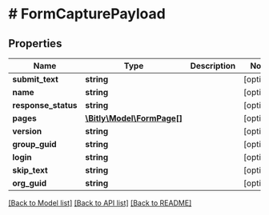 # # FormCapturePayload

## Properties

Name | Type | Description | Notes
------------ | ------------- | ------------- | -------------
**submit_text** | **string** |  | [optional]
**name** | **string** |  | [optional]
**response_status** | **string** |  | [optional]
**pages** | [**\Bitly\Model\FormPage[]**](FormPage.md) |  | [optional]
**version** | **string** |  | [optional]
**group_guid** | **string** |  | [optional]
**login** | **string** |  | [optional]
**skip_text** | **string** |  | [optional]
**org_guid** | **string** |  | [optional]

[[Back to Model list]](../../README.md#models) [[Back to API list]](../../README.md#endpoints) [[Back to README]](../../README.md)
